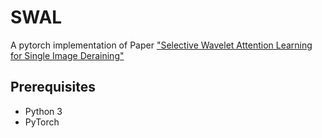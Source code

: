 # SWAL
A pytorch implementation of Paper ["Selective Wavelet Attention Learning for Single Image Deraining"](https://link.springer.com/article/10.1007/s11263-020-01421-z)

## Prerequisites
* Python 3
* PyTorch
